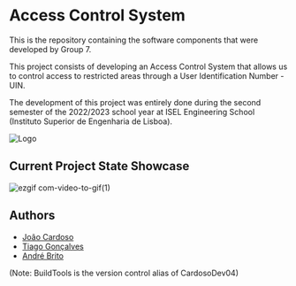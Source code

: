 # Access Control System

This is the repository containing the software components that
were developed by Group 7.

This project consists of developing an Access Control System that allows us to control access to restricted areas through a User Identification Number - UIN.

The development of this project was entirely done during the second semester of the 2022/2023 school year at ISEL Engineering School (Instituto Superior de Engenharia de Lisboa).




![Logo](https://www.isel.pt/sites/default/files/NoPath%20-%20Copy%402x_0.png)


## Current Project State Showcase

![ezgif com-video-to-gif(1)](https://github.com/CardosoDev04/LIC_Soft/assets/122165256/353bb035-39c7-4d48-80da-80d0c4960754)



## Authors

- [João Cardoso](https://github.com/CardosoDev04)
- [Tiago Gonçalves](https://github.com/Tiago50474)
- [André Brito](https://github.com/AndreBrito1298)





(Note: BuildTools is the version control alias of CardosoDev04)


